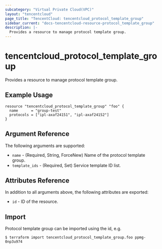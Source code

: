 ```yaml
---
subcategory: "Virtual Private Cloud(VPC)"
layout: "tencentcloud"
page_title: "TencentCloud: tencentcloud_protocol_template_group"
sidebar_current: "docs-tencentcloud-resource-protocol_template_group"
description: |-
  Provides a resource to manage protocol template group.
---
```


# tencentcloud_protocol_template_group

Provides a resource to manage protocol template group.

## Example Usage

```hcl
resource "tencentcloud_protocol_template_group" "foo" {
  name      = "group-test"
  protocols = ["ipl-axaf24151", "ipl-axaf24152"]
}
```

## Argument Reference

The following arguments are supported:

* `name` - (Required, String, ForceNew) Name of the protocol template group.
* `template_ids` - (Required, Set) Service template ID list.

## Attributes Reference

In addition to all arguments above, the following attributes are exported:

* `id` - ID of the resource.



## Import

Protocol template group can be imported using the id, e.g.

```
$ terraform import tencentcloud_protocol_template_group.foo ppmg-0np3u974
```

